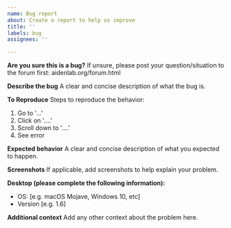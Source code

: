 ```yaml
---
name: Bug report
about: Create a report to help us improve
title: ''
labels: bug
assignees: ''

---
```


**Are you sure this is a bug?**
If unsure, please post your question/situation to the forum first: aidenlab.org/forum.html

**Describe the bug**
A clear and concise description of what the bug is.

**To Reproduce**
Steps to reproduce the behavior:
1. Go to '...'
2. Click on '....'
3. Scroll down to '....'
4. See error

**Expected behavior**
A clear and concise description of what you expected to happen.

**Screenshots**
If applicable, add screenshots to help explain your problem.

**Desktop (please complete the following information):**
 - OS: [e.g. macOS Mojave, Windows 10, etc]
 - Version [e.g. 1.6]

**Additional context**
Add any other context about the problem here.
